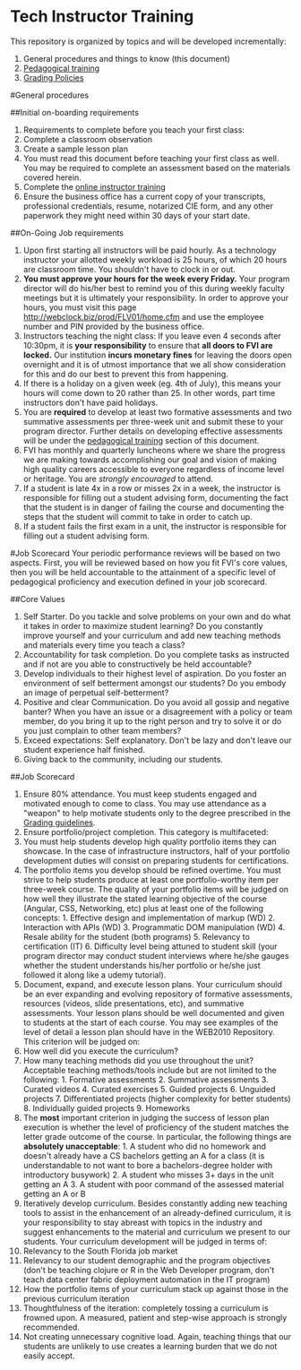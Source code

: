 # Tech Instructor Training

This repository is organized by topics and will be developed incrementally:

1. General procedures and things to know (this document)
2. [Pedagogical training](pedagogy.md)
3. [Grading Policies](grading.md)

#General procedures

##Initial on-boarding requirements

1. Requirements to complete before you teach your first class:
  1. Complete a classroom observation
  2. Create a sample lesson plan
  3. You must read this document before teaching your first class as well. You may be required to complete an assessment based on the materials covered herein.
  4. Complete the [online instructor training](https://github.com/FVITech/General-Procedures-Tooling/blob/master/onboarding.md)
2. Ensure the business office has a current copy of your transcripts, professional credentials, resume, notarized CIE form, and any other paperwork they might need within 30 days of your start date.

##On-Going Job requirements
1. Upon first starting all instructors will be paid hourly. As a technology instructor your allotted weekly workload is 25 hours, of which 20 hours are classroom time. You shouldn't have to clock in or out.
2. **You must approve your hours for the week every Friday.**  Your program director will do his/her best to remind you of this during weekly faculty meetings but it is ultimately your responsibility. In order to approve your hours, you must visit this page http://webclock.biz/prod/FLV01/home.cfm and use the employee number and PIN provided by the business office.
3. Instructors teaching the night class: If you leave even 4 seconds after 10:30pm, it is **your responsibility** to ensure that **all doors to FVI are locked.** Our institution **incurs monetary fines** for leaving the doors open overnight and it is of utmost importance that we all show consideration for this and do our best to prevent this from happening.
4. If there is a holiday on a given week (eg. 4th of July), this means your hours will come down to 20 rather than 25. In other words, part time instructors don't have paid holidays.
5. You are **required** to develop at least two formative assessments and two summative assessments per three-week unit and submit these to your program director. Further details on developing effective assessments will be under the [pedagogical training](pedagogy.md) section of this document.
6. FVI has monthly and quarterly luncheons where we share the progress we are making towards accomplishing our goal and vision of making high quality careers accessible to everyone regardless of income level or heritage. You are *strongly encouraged* to attend.
7. If a student is late 4x in a row or misses 2x in a week, the instructor is responsible for filling out a student advising form, documenting the fact that the student is in danger of failing the course and documenting the steps that the student will commit to take in order to catch up.
8. If a student fails the first exam in a unit, the instructor is responsible for filling out a student advising form.

#Job Scorecard
Your periodic performance reviews will be based on two aspects. First, you will be reviewed based on how you fit FVI's core values, then you will be held accountable to the attainment of a specific level of pedagogical proficiency and execution defined in your job scorecard.

##Core Values
1. Self Starter. Do you tackle and solve problems on your own and do what it takes in order to maximize student learning? Do you constantly improve yourself and your curriculum and add new teaching methods and materials every time you teach a class?  
2. Accountability for task completion. Do you complete tasks as instructed and if not are you able to constructively be held accountable?
3. Develop individuals to their highest level of aspiration. Do you foster an environment of self betterment amongst our students? Do you embody an image of perpetual self-betterment?  
4. Positive and clear Communication. Do you avoid all gossip and negative banter? When you have an issue or a disagreement with a policy or team member, do you bring it up to the right person and try to solve it or do you just complain to other team members?  
5. Exceed expectations: Self explanatory. Don't be lazy and don't leave our student experience half finished.  
6. Giving back to the community, including our students.  

##Job Scorecard
1. Ensure 80% attendance. You must keep students engaged and motivated enough to come to class. You may use attendance as a "weapon" to help motivate students only to the degree prescribed in the [Grading guidelines](grading.md).
2. Ensure portfolio/project completion. This category is multifaceted:
  1. You must help students develop high quality portfolio items they can showcase. In the case of infrastructure instructors, half of your portfolio development duties will consist on preparing students for certifications.
  2. The portfolio items you develop should be refined overtime. You must strive to help students produce at least one portfolio-worthy item per three-week course. The quality of your portfolio items will be judged on how well they illustrate the stated learning objective of the course (Angular, CSS, Networking, etc) plus at least one of the following concepts:
    1. Effective design and implementation of markup (WD)
    2. Interaction with APIs (WD)
    3. Programmatic DOM manipulation (WD)
    4. Resale ability for the student (both programs)
    5. Relevancy to certification (IT)
    6. Difficulty level being attuned to student skill (your program director may conduct student interviews where he/she gauges whether the student understands his/her portfolio or he/she just followed it along like a udemy tutorial).
3. Document, expand, and execute lesson plans. Your curriculum should be an ever expanding and evolving repository of formative assessments, resources (videos, slide presentations, etc), and summative assessments. Your lesson plans should be well documented and given to students at the start of each course. You may see examples of the level of detail a lesson plan should have in the WEB2010 Repository. This criterion will be judged on:
  1. How well did you execute the curriculum?
  2. How many teaching methods did you use throughout the unit? Acceptable teaching methods/tools include but are not limited to the following:
    1. Formative assessments
    2. Summative assessments
    3. Curated videos
    4. Curated exercises
    5. Guided projects
    6. Unguided projects
    7. Differentiated projects (higher complexity for better students)
    8. Individually guided projects
    9. Homeworks
  3. The **most** important criterion in judging the success of lesson plan execution is whether the level of proficiency of the student matches the letter grade outcome of the course. In particular, the following things are **absolutely unacceptable**:
    1. A student who did no homework and doesn't already have a CS bachelors getting an A for a class (it is understandable to not want to bore a bachelors-degree holder with introductory busywork)
    2. A student who misses 3+ days in the unit getting an A
    3. A student with poor command of the assessed material getting an A or B
4. Iteratively develop curriculum. Besides constantly adding new teaching tools to assist in the enhancement of an already-defined curriculum, it is your responsibility to stay abreast with topics in the industry and suggest enhancements to the material and curriculum we present to our students. Your curriculum development will be judged in terms of:
  1. Relevancy to the South Florida job market
  2. Relevancy to our student demographic and the program objectives (don't be teaching clojure or R in the Web Developer program, don't teach data center fabric deployment automation in the IT program)
  3. How the portfolio items of your curriculum stack up against those in the previous curriculum iteration
  4. Thoughtfulness of the iteration: completely tossing a curriculum  is frowned upon. A measured, patient and step-wise approach is strongly recommended.
  5. Not creating unnecessary cognitive load. Again, teaching things that our students are unlikely to use creates a learning burden that we do not easily accept.
